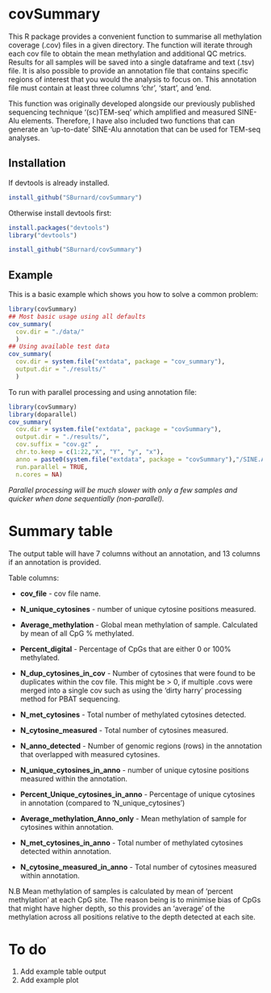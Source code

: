
# covSummary

This R package provides a convenient function to summarise all
methylation coverage (.cov) files in a given directory. The function
will iterate through each cov file to obtain the mean methylation and
additional QC metrics. Results for all samples will be saved into a
single dataframe and text (.tsv) file. It is also possible to provide an
annotation file that contains specific regions of interest that you
would the analysis to focus on. This annotation file must contain at
least three columns ‘chr’, ‘start’, and ’end.

This function was originally developed alongside our previously
published sequencing technique ‘(sc)TEM-seq’ which amplified and
measured SINE-Alu elements. Therefore, I have also included two
functions that can generate an ‘up-to-date’ SINE-Alu annotation that can
be used for TEM-seq analyses.

## Installation

If devtools is already installed.

``` r
install_github("SBurnard/covSummary")
```

Otherwise install devtools first:

``` r
install.packages("devtools")
library("devtools") 

install_github("SBurnard/covSummary")
```

## Example

This is a basic example which shows you how to solve a common problem:

``` r
library(covSummary)
## Most basic usage using all defaults
cov_summary(
  cov.dir = "./data/"
  )
## Using available test data
cov_summary(
  cov.dir = system.file("extdata", package = "cov_summary"),
  output.dir = "./results/"
  )
```

To run with parallel processing and using annotation file:

``` r
library(covSummary)
library(doparallel)
cov_summary(
  cov.dir = system.file("extdata", package = "covSummary"),
  output.dir = "./results/",
  cov.suffix = "cov.gz" ,
  chr.to.keep = c(1:22,"X", "Y", "y", "x"),
  anno = paste0(system.file("extdata", package = "covSummary"),"/SINE.Alu.anno_chr22.txt"),
  run.parallel = TRUE,
  n.cores = NA)
```

*Parallel processing will be much slower with only a few samples and
quicker when done sequentially (non-parallel).*

# Summary table

The output table will have 7 columns without an annotation, and 13
columns if an annotation is provided.

Table columns:

- **cov_file** - cov file name.

- **N_unique_cytosines** - number of unique cytosine positions measured.

- **Average_methylation** - Global mean methylation of sample.
  Calculated by mean of all CpG % methylated.

- **Percent_digital** - Percentage of CpGs that are either 0 or 100%
  methylated.

- **N_dup_cytosines_in_cov** - Number of cytosines that were found to be
  duplicates within the cov file. This might be \> 0, if multiple .covs
  were merged into a single cov such as using the ‘dirty harry’
  processing method for PBAT sequencing.

- **N_met_cytosines** - Total number of methylated cytosines detected.

- **N_cytosine_measured** - Total number of cytosines measured.

- **N_anno_detected** - Number of genomic regions (rows) in the
  annotation that overlapped with measured cytosines.

- **N_unique_cytosines_in_anno** - number of unique cytosine positions
  measured within the annotation.

- **Percent_Unique_cytosines_in_anno** - Percentage of unique cytosines
  in annotation (compared to ‘N_unique_cytosines’)

- **Average_methylation_Anno_only** - Mean methylation of sample for
  cytosines within annotation.

- **N_met_cytosines_in_anno** - Total number of methylated cytosines
  detected within annotation.

- **N_cytosine_measured_in_anno** - Total number of cytosines measured
  within annotation.

N.B Mean methylation of samples is calculated by mean of ‘percent
methylation’ at each CpG site. The reason being is to minimise bias of
CpGs that might have higher depth, so this provides an ‘average’ of the
methylation across all positions relative to the depth detected at each
site.

# To do

1.  Add example table output
2.  Add example plot
